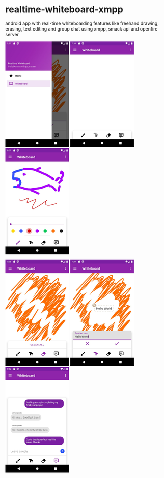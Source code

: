 # realtime-whiteboard-xmpp
android app with real-time whiteboarding features like freehand drawing, erasing, text editing and group chat using xmpp, smack api and openfire server

<p float="left">
  <img src="https://raw.githubusercontent.com/syedahmedjamil/realtime-whiteboard-xmpp/main/screeshots/1.png" width="200" />
  <img src="https://raw.githubusercontent.com/syedahmedjamil/realtime-whiteboard-xmpp/main/screeshots/2.png" width="200" />
  <img src="https://raw.githubusercontent.com/syedahmedjamil/realtime-whiteboard-xmpp/main/screeshots/3.png" width="200" />
</p>

<p float="left">
  <img src="https://raw.githubusercontent.com/syedahmedjamil/realtime-whiteboard-xmpp/main/screeshots/4.png" width="200" />
  <img src="https://raw.githubusercontent.com/syedahmedjamil/realtime-whiteboard-xmpp/main/screeshots/5.png" width="200" />
  <img src="https://raw.githubusercontent.com/syedahmedjamil/realtime-whiteboard-xmpp/main/screeshots/6.png" width="200" />
</p>

